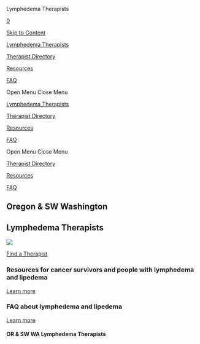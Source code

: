 Lymphedema Therapists 



[0](/cart)

[Skip to Content](#page)


[Lymphedema Therapists](/)

[Therapist Directory](/therapistdirectory)

[Resources](/resources)

[FAQ](/new-page-1)



Open Menu
Close Menu

[Lymphedema Therapists](/)

[Therapist Directory](/therapistdirectory)

[Resources](/resources)

[FAQ](/new-page-1)



Open Menu
Close Menu

[Therapist Directory](/therapistdirectory)

[Resources](/resources)

[FAQ](/new-page-1)



Oregon & SW Washington
----------------------

Lymphedema Therapists
---------------------

![](https://images.squarespace-cdn.com/content/v1/664b5b77cd56f9712da4baa2/1717723388938-DEPNSW0CAHKSFMVFHP77/image-asset.jpeg)

[Find a Therapist](/therapistdirectory)

### Resources for cancer survivors and people with lymphedema and lipedema

[Learn more](/resources)

### FAQ about lymphedema and lipedema

[Learn more](/new-page-1)



#### OR & SW WA Lymphedema Therapists